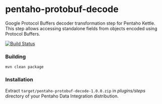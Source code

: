 pentaho-protobuf-decode
=======================

Google Protocol Buffers decoder transformation step for Pentaho Kettle. 
This step allows accessing standalone fields from objects encoded using Protocol Buffers.

[![Build Status](https://travis-ci.org/RuckusWirelessIL/pentaho-protobuf-decode.png)](https://travis-ci.org/RuckusWirelessIL/pentaho-protobuf-decode)


### Building ###

```
mvn clean package
```

### Installation ###

Extract ```target/pentaho-protobuf-decode-1.0.0.zip``` in *plugins/steps* directory of your Pentaho Data Integration distribution.

